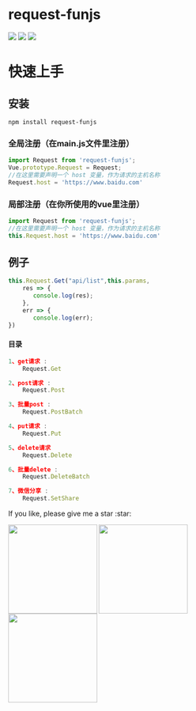 # request-funjs

![](https://img.shields.io/badge/%20downloads-254/week-brightgreen.svg)
![](https://img.shields.io/npm/l/request-funjs.svg)
![](https://img.shields.io/github/stars/CrazyMrYan/request-funjs?style=social.svg)

# 快速上手

## 安装

```shell
npm install request-funjs
```

### 全局注册（在main.js文件里注册）

```javascript
import Request from 'request-funjs';
Vue.prototype.Request = Request;
//在这里需要声明一个 host 变量，作为请求的主机名称
Request.host = 'https://www.baidu.com'
```

### 局部注册（在你所使用的vue里注册）

```javascript
import Request from 'request-funjs';
//在这里需要声明一个 host 变量，作为请求的主机名称
this.Request.host = 'https://www.baidu.com'
```

## 例子

```javascript
this.Request.Get("api/list",this.params,
	res => {
	   console.log(res);
	},
	err => {
	   console.log(err);
})
```

#### 目录

```javascript
1、get请求 :
	Request.Get

2、post请求 :
	Request.Post

3、批量post :
	Request.PostBatch

4、put请求 :
	Request.Put

5、delete请求 
	Request.Delete

6、批量delete :
	Request.DeleteBatch

7、微信分享 :
	Request.SetShare
```
<p>If you like, please give me a star :star:</p>
<img width="180" src="http://crazy-x-lovemysoul-x-vip.img.abc188.com/images/beishang.png" align="left">  
<img  width="180" src="http://crazy-x-lovemysoul-x-vip.img.abc188.com/images/zan.png"  align="left" />
<img  width="180" src="http://crazy-x-lovemysoul-x-vip.img.abc188.com/images/wechat.png"  />
